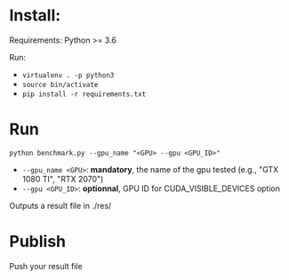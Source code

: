 # Install:
Requirements: Python >= 3.6

Run:
* `virtualenv . -p python3`
* `source bin/activate`
* `pip install -r requirements.txt`

# Run

`python benchmark.py --gpu_name "<GPU> --gpu <GPU_ID>"`

* `--gpu_name <GPU>`: **mandatory**, the name of the gpu tested (e.g., "GTX 1080 TI", "RTX 2070")
* `--gpu <GPU_ID>`: **optionnal**, GPU ID for CUDA_VISIBLE_DEVICES option

Outputs a result file in ./res/

# Publish

Push your result file 